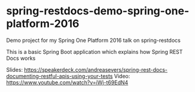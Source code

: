 # spring-restdocs-demo-spring-one-platform-2016
Demo project for my Spring One Platform 2016 talk on spring-restdocs

This is a basic Spring Boot application which explains how Spring REST Docs works

Slides: https://speakerdeck.com/andreasevers/spring-rest-docs-documenting-restful-apis-using-your-tests
Video: https://www.youtube.com/watch?v=iWj-t69EdN4
